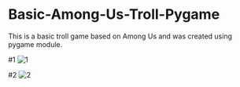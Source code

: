 # Basic-Among-Us-Troll-Pygame
This is a basic troll game based on Among Us and was created using pygame module.

#1
![1](https://user-images.githubusercontent.com/64316945/158527172-bdfa1442-28ff-4e9f-991c-7eb4fbb29915.PNG)

#2
![2](https://user-images.githubusercontent.com/64316945/158527178-f49fbdbd-0ba3-428f-ad9b-dd9454e55757.PNG)

